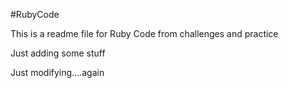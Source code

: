 #RubyCode 

This is a readme file for Ruby Code from challenges and practice

Just adding some stuff

Just modifying....again

